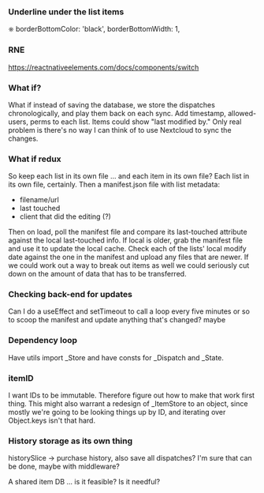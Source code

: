 ### Underline under the list items

⎈        borderBottomColor: 'black',
        borderBottomWidth: 1,

### RNE <Switch>

https://reactnativeelements.com/docs/components/switch

### What if?

What if instead of saving the database, we store the dispatches chronologically, and play them back on each sync.  Add timestamp, allowed-users, perms to each list.  Items could show "last modified by."  Only real problem is there's no way I can think of to use Nextcloud to sync the changes.

### What if redux

So keep each list in its own file ... and each item in its own file?  Each list in its
own file, certainly.  Then a manifest.json file with list metadata:

- filename/url
- last touched
- client that did the editing (?)

Then on load, poll the manifest file and compare its last-touched attribute against
the local last-touched info.  If local is older, grab the manifest file and use it to
update the local cache.  Check each of the lists' local modify date against the
one in the manifest and upload any files that are newer.  If we could work out a way to
break out items as well we could seriously cut down on the amount of data that
has to be transferred.

### Checking back-end for updates

Can I do a useEffect and setTimeout to call a loop every five minutes or so to
scoop the manifest and update anything that's changed?  maybe

### Dependency loop

Have utils import _Store and have consts for _Dispatch and _State.

### itemID

I want IDs to be immutable.  Therefore figure out how to make that work first thing.
This might also warrant a redesign of _ItemStore to an object, since mostly we're
going to be looking things up by ID, and iterating over Object.keys isn't that hard.

### History storage as its own thing

historySlice -> purchase history, also save all dispatches?  I'm sure that can
be done, maybe with middleware?

A shared item DB ... is it feasible?  Is it needful?
